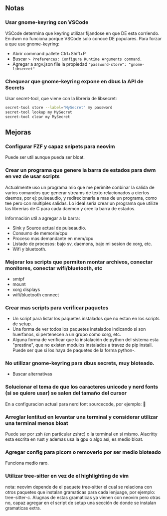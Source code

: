 ## Notas

### Usar gnome-keyring con VSCode
VSCode determina que keyring utilizar fijandose en que DE esta corriendo. En dwm no funciona porque VSCode solo conoce DE populares. Para forzar a que use gnome-keyring:
- Abrir command pallete Ctrl+Shift+P
- Buscar `> Preferences: Configure Runtime Arguments command.`
- Agregar a argv.json file la propiedad `"password-store": "gnome-libsecret"`

### Chequear que gnome-keyring expone en dbus la API de Secrets
Usar secret-tool, que viene con la libreria de libsecret:
```sh
secret-tool store --label="MySecret" my password
secret-tool lookup my MySecret
secret-tool clear my MySecret
```

## Mejoras

### Configurar FZF y capaz snipets para neovim
Puede ser util aunque pueda ser bloat.

### Crear un programa que genere la barra de estados para dwm en vez de usar scripts
Actualmente uso un programa mio que me perimite conbinar la salida de varios comandos que generar streams de texto relacionados a ciertos daemos, por ej: pulseaudio, y redirecionarla a mas de un programa, como tee pero con multiples salidas. Lo ideal sería crear un programa que utilize las librerias de C para cada daemon y cree la barra de estados.

Información util a agregar a la barra:
- Sink y Source actual de pulseaudio.
- Consumo de memoria/cpu
- Proceso mas demandante en mem/cpu 
- Listado de procesos: bajo sv, daemons, bajo mi sesion de xorg, etc.
- Wifi y bluetooth.

### Mejorar los scripts que permiten montar archivos, conectar monitores, conectar wifi/bluetooth, etc
- smtpf
- mount
- xorg displays
- wifi/bluetooth connect

### Crear mas scripts para verificar paquetes
- Un script para listar los paquetes instalados que no estan en los scripts de setup.
- Una forma de ver todos los paquetes instalados indicando si son huerfanos, si pertenecen a un grupo como xorg, etc.
- Alguna forma de verificar que la instalación de python del sistema esta "prestine", que no existen modulos instalados a travez de pip install. Puede ser que si los haya de paquetes de la forma python-.

### No utilizar gnome-keyring para dbus secrets, muy bloteado.
- Buscar alternativas

### Solucionar el tema de que los caracteres unicode y nerd fonts (si se quiere usar) se salen del tamaño del cursor
En a configuracion actual para nerd font sourcecode, por ejemplo:  

### Arreglar lentitud en levantar una terminal y considerar utilizar una terminal menos bloat
Puede ser por zsh (en particular zshrc) o la terminal en si mismo. Alacritty esta escrita en rust y ademas usa la gpu o algo así, es medio bloat.

### Agregar config para picom o removerlo por ser medio bloteado
Funciona medio raro.

### Utilizar tree-sitter en vez de el highlighting de vim 
nota: neovim depende de el paquete tree-sitter el cual se relaciona con otros paquetes que instalan gramaticas para cada lenjuage, por ejemplo: tree-sitter-c. Alugnas de estas gramaticas ya vienen con neovim pero otras no, capaz agregar en el script de setup una sección de donde se instalan gramaticas extra.
